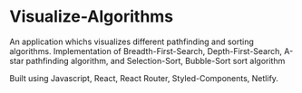 # Visualize-Algorithms
An application whichs visualizes different pathfinding and sorting algorithms.
Implementation of Breadth-First-Search, Depth-First-Search,
A-star pathfinding algorithm, and Selection-Sort, Bubble-Sort sort algorithm 

Built using Javascript, React, React Router, Styled-Components, Netlify.
